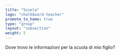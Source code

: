 ```yaml
---
title: "Scuola"
logo: "chalkboard-teacher"
promote_to_home: true
type: "group"
layout: "subsection"
weight: 5
---
```


Dove trovo le informazioni per la scuola di mio figlio?


